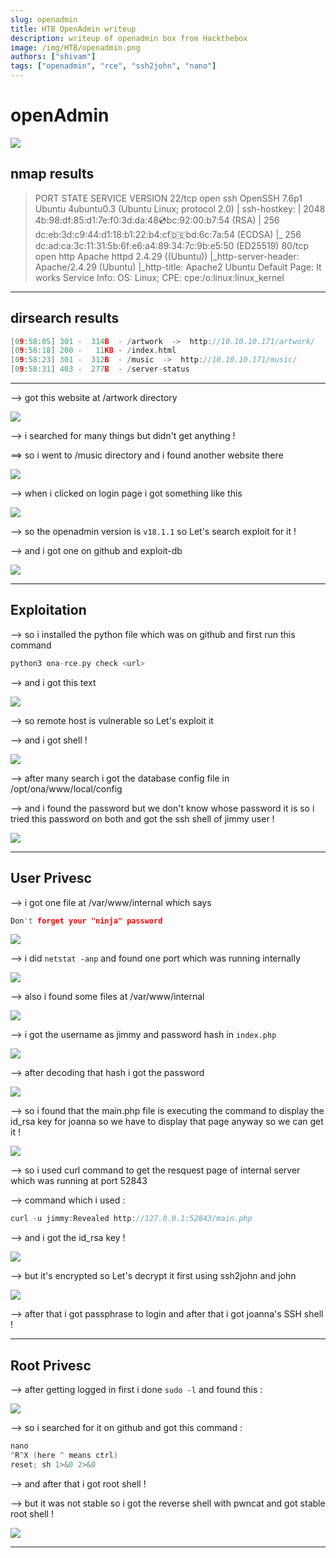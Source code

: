 ```yaml
---
slug: openadmin
title: HTB OpenAdmin writeup
description: writeup of openadmin box from Hackthebox
image: /img/HTB/openadmin.png
authors: ["shivam"]
tags: ["openadmin", "rce", "ssh2john", "nano"]
---
```


# openAdmin

![](/img/HTB/openadmin.png)

<!--truncate-->

## nmap results

> PORT STATE SERVICE VERSION
> 22/tcp open ssh OpenSSH 7.6p1 Ubuntu 4ubuntu0.3 (Ubuntu Linux; protocol 2.0)
> | ssh-hostkey:
> | 2048 4b:98:df:85:d1:7e:f0:3d:da:48:cd:bc:92:00:b7:54 (RSA)
> | 256 dc:eb:3d:c9:44:d1:18:b1:22:b4:cf:de:bd:6c:7a:54 (ECDSA)
> |\_ 256 dc:ad:ca:3c:11:31:5b:6f:e6:a4:89:34:7c:9b:e5:50 (ED25519)
> 80/tcp open http Apache httpd 2.4.29 ((Ubuntu))
> |\_http-server-header: Apache/2.4.29 (Ubuntu)
> |\_http-title: Apache2 Ubuntu Default Page: It works
> Service Info: OS: Linux; CPE: cpe:/o:linux:linux_kernel

---

## dirsearch results

```c
[09:58:05] 301 -  314B  - /artwork  ->  http://10.10.10.171/artwork/
[09:58:18] 200 -   11KB - /index.html
[09:58:23] 301 -  312B  - /music  ->  http://10.10.10.171/music/
[09:58:31] 403 -  277B  - /server-status
```

---

--> got this website at /artwork directory

![](Attachments/Pastedimage20210716101117.png)

--> i searched for many things but didn't get anything !

==> so i went to /music directory and i found another website there

![](Attachments/Pastedimage20210716101253.png)

--> when i clicked on login page i got something like this

![](Attachments/Pastedimage20210716101329.png)

--> so the openadmin version is `v18.1.1` so Let's search exploit for it !

--> and i got one on github and exploit-db

![](Attachments/Pastedimage20210716101422.png)

---

## Exploitation

--> so i installed the python file which was on github and first run this command

```c
python3 ona-rce.py check <url>
```

--> and i got this text

![](Attachments/Pastedimage20210716101630.png)

--> so remote host is vulnerable so Let's exploit it

--> and i got shell !

![](Attachments/Pastedimage20210716101740.png)

--> after many search i got the database config file in /opt/ona/www/local/config

--> and i found the password but we don't know whose password it is so i tried this password on both and got the ssh shell of jimmy user !

![](Attachments/Pastedimage20210716112150.png)

---

## User Privesc

--> i got one file at /var/www/internal which says

```c
Don't forget your "ninja" password
```

![](Attachments/Pastedimage20210716121615.png)

--> i did `netstat -anp` and found one port which was running internally

![](Attachments/Pastedimage20210716124451.png)

--> also i found some files at /var/www/internal

![](Attachments/Pastedimage20210716125435.png)

--> i got the username as jimmy and password hash in `index.php`

![](Attachments/Pastedimage20210716125512.png)

--> after decoding that hash i got the password

![](Attachments/Pastedimage20210716125550.png)

--> so i found that the main.php file is executing the command to display the id_rsa key for joanna so we have to display that page anyway so we can get it !

![](Attachments/Pastedimage20210716125406.png)

--> so i used curl command to get the resquest page of internal server which was running at port 52843

--> command which i used :

```js
curl -u jimmy:Revealed http://127.0.0.1:52843/main.php
```

--> and i got the id_rsa key !

![](Attachments/Pastedimage20210716125347.png)

--> but it's encrypted so Let's decrypt it first using ssh2john and john

![](Attachments/Pastedimage20210716125317.png)

--> after that i got passphrase to login and after that i got joanna's SSH shell !

---

## Root Privesc

--> after getting logged in first i done `sudo -l` and found this :

![](Attachments/Pastedimage20210716131528.png)

--> so i searched for it on github and got this command :

```c
nano
^R^X (here ^ means ctrl)
reset; sh 1>&0 2>&0
```

--> and after that i got root shell !

--> but it was not stable so i got the reverse shell with pwncat and got stable root shell !

![](Attachments/Pastedimage20210716131716.png)

---
